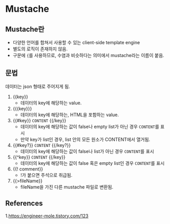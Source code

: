 # Mustache

## Mustache란

- 다양한 언어를 합쳐서 사용할 수 있는 client-side template engine
- 별도의 로직이 존재하지 않음.
- 구문에 `{`를 사용하므로, 수염과 비슷하다는 의미에서 mustache라는 이름이 붙음.

## 문법

데이터는 json 형태로 주어지게 됨.

1. {{key}}
   - 데이터의 key에 해당하는 value.
2. {{{key}}}
   - 데이터의 key에 해당하는, HTML을 포함하는 value.
3. {{#key}} `CONTENT` {{/key}}
   - 데이터의 key에 해당하는 값이 false나 empty list가 아닌 경우 `CONTENT`를 표시
   - 만약 key가 list인 경우, list 안의 모든 원소가 CONTENT에서 열거됨.
4. {{#key?}} `CONTENT` {{/key?}}
   - 데이터의 key에 해당하는 값이 false나 list가 아닌 경우 `CONTENT`를 표시
5. {{^key}} `CONTENT` {{/key}}
   - 데이터의 key에 해당하는 값이 false 혹은 empty list인 경우 `CONTENT`를 표시
6. {{! comment}}
   - !가 붙으면 주석으로 취급됨.
7. {{>fileName}}
   - fileName을 가진 다른 mustache 파일로 변환됨.

## References

1.https://engineer-mole.tistory.com/123

